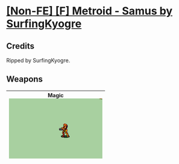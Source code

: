 # [\[Non-FE\] \[F\] Metroid - Samus by SurfingKyogre](./)
## Credits

Ripped by SurfingKyogre.

## Weapons

| <b>Magic</b><br/><img alt="Magic animation" src="./6.%20Magic/Magic.gif"/> |
| :---: |
